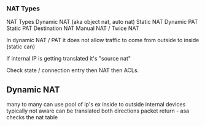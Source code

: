 ### NAT Types

NAT Types
	Dynamic NAT (aka object nat, auto nat)
	Static NAT
	Dynamic PAT
	Static PAT
	Destination NAT
	Manual NAT / Twice NAT

In dynamic NAT / PAT it does not allow traffic to come from outside to inside (static can)

If internal IP is getting translated it's "source nat"

Check state / connection entry then NAT then ACLs. 

## Dynamic NAT
many to many
can use pool of ip's
ex inside to outside 
internal devices typically not aware
can be translated both directions
packet return - asa checks the nat table 
